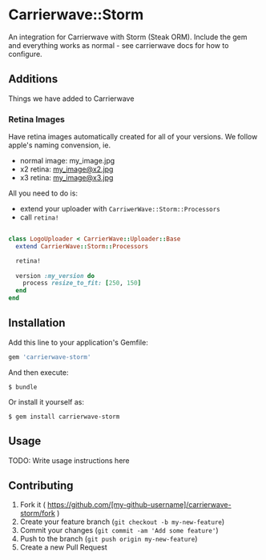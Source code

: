 # Carrierwave::Storm

An integration for Carrierwave with Storm (Steak ORM). Include the gem and everything works as normal - see carrierwave docs for how to configure.

## Additions
Things we have added to Carrierwave

### Retina Images
Have retina images automatically created for all of your versions. We follow apple's naming convension, ie. 
* normal image: my_image.jpg
* x2 retina: my_image@x2.jpg
* x3 retina: my_image@x3.jpg

All you need to do is:
* extend your uploader with `CarriwerWave::Storm::Processors`
* call `retina!`

```ruby

class LogoUploader < CarrierWave::Uploader::Base
  extend CarrierWave::Storm::Processors

  retina!
  
  version :my_version do 
    process resize_to_fit: [250, 150]
  end
end
```




## Installation

Add this line to your application's Gemfile:

```ruby
gem 'carrierwave-storm'
```

And then execute:

    $ bundle

Or install it yourself as:

    $ gem install carrierwave-storm

## Usage

TODO: Write usage instructions here

## Contributing

1. Fork it ( https://github.com/[my-github-username]/carrierwave-storm/fork )
2. Create your feature branch (`git checkout -b my-new-feature`)
3. Commit your changes (`git commit -am 'Add some feature'`)
4. Push to the branch (`git push origin my-new-feature`)
5. Create a new Pull Request
